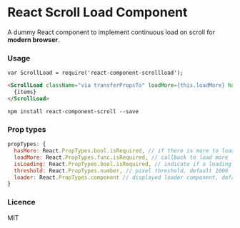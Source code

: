 React Scroll Load Component
=================================

A dummy React component to implement continuous load on scroll for **modern browser**.

### Usage
```
var ScrollLoad = require('react-component-scrollload');
```
```html
<ScrollLoad className="via transferPropsTo" loadMore={this.loadMore} hasMore={!!this.state.meta.next} isLoading={this.state.loading} loader={<div className="loading"><img src="/img/loading.svg" /></div>}>
  {items}
</ScrollLoad>
```

`npm install react-component-scroll --save`

### Prop types
```javascript
propTypes: {
  hasMore: React.PropTypes.bool.isRequired, // if there is more to load
  loadMore: React.PropTypes.func.isRequired, // callback to load more
  isLoading: React.PropTypes.bool.isRequired, // indicate if a loading is ongoing
  threshold: React.PropTypes.number, // pixel threshold, default 1000
  loader: React.PropTypes.component // displayed loader component, default React.DOM.div(null, 'Loading...')
}
```

### Licence

MIT
